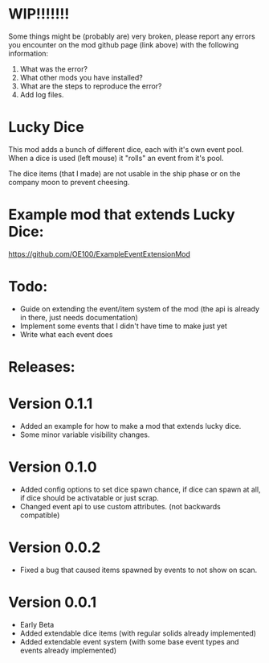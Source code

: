 # WIP!!!!!!!
Some things might be (probably are) very broken, please report any errors you encounter on the mod github page (link above) with the following information:
1) What was the error?
2) What other mods you have installed?
3) What are the steps to reproduce the error?
4) Add log files.

# Lucky Dice
This mod adds a bunch of different dice, each with it's own event pool.
When a dice is used (left mouse) it "rolls" an event from it's pool.

The dice items (that I made) are not usable in the ship phase or on the company moon to prevent cheesing.

# Example mod that extends Lucky Dice:
https://github.com/OE100/ExampleEventExtensionMod

# Todo:
- Guide on extending the event/item system of the mod (the api is already in there, just needs documentation)
- Implement some events that I didn't have time to make just yet
- Write what each event does

# Releases:

# Version 0.1.1
- Added an example for how to make a mod that extends lucky dice.
- Some minor variable visibility changes.

# Version 0.1.0
- Added config options to set dice spawn chance, if dice can spawn at all, if dice should be activatable or just scrap.
- Changed event api to use custom attributes. (not backwards compatible)

# Version 0.0.2
- Fixed a bug that caused items spawned by events to not show on scan.

# Version 0.0.1
- Early Beta
- Added extendable dice items (with regular solids already implemented)
- Added extendable event system (with some base event types and events already implemented)
